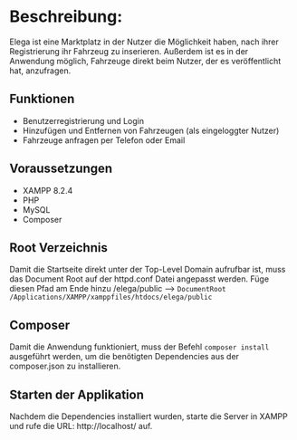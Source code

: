 

# Beschreibung:
Elega ist eine Marktplatz in der Nutzer die Möglichkeit haben,
nach ihrer Registrierung ihr Fahrzeug zu inserieren. Außerdem
ist es in der Anwendung möglich, Fahrzeuge direkt beim Nutzer,
der es veröffentlicht hat, anzufragen.

## Funktionen
- Benutzerregistrierung und Login
- Hinzufügen und Entfernen von Fahrzeugen (als eingeloggter Nutzer)
- Fahrzeuge anfragen per Telefon oder Email

## Voraussetzungen
- XAMPP 8.2.4
- PHP
- MySQL
- Composer

## Root Verzeichnis
Damit die Startseite direkt unter der Top-Level Domain aufrufbar ist,
muss das Document Root auf der httpd.conf Datei angepasst werden. 
Füge diesen Pfad am Ende hinzu /elega/public
--> `DocumentRoot /Applications/XAMPP/xamppfiles/htdocs/elega/public`

## Composer
Damit die Anwendung funktioniert, muss der Befehl `composer install` 
ausgeführt werden, um die benötigten Dependencies aus der composer.json
zu installieren.

## Starten der Applikation
Nachdem die Dependencies installiert wurden, starte die Server in XAMPP
und rufe die URL: http://localhost/ auf.


